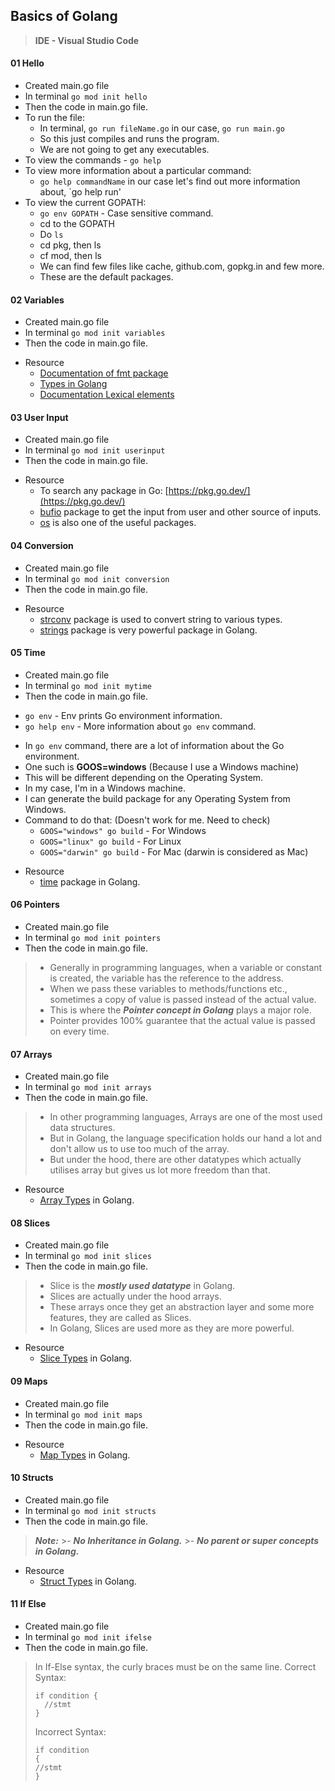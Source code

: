 ## Basics of Golang

> **IDE - Visual Studio Code**

#### 01 Hello
- Created main.go file
- In terminal `go mod init hello`
- Then the code in main.go file.
- To run the file:
	- In terminal, `go run fileName.go` in our case, `go run main.go`
	- So this just compiles and runs the program.
	- We are not going to get any executables.
-  To view the commands -  `go help`
- To view more information about a particular command:
	- `go help commandName` in our case let's find out more information about, `go help run'
- To view the current GOPATH:
	- `go env GOPATH` - Case sensitive command.
	- cd to the GOPATH
	- Do `ls`
	- cd pkg, then ls
	- cf mod, then ls
	- We can find few files like cache, github.com, gopkg.in and few more.
	- These are the default packages.

#### 02 Variables
- Created main.go file
- In terminal `go mod init variables`
- Then the code in main.go file.

* Resource
	- [Documentation of fmt package](https://pkg.go.dev/fmt)
	- [Types in Golang](https://pkg.go.dev/builtin#pkg-types)
	- [Documentation Lexical elements](https://golang.org/ref/spec#Lexical_elements)

#### 03 User Input
- Created main.go file
- In terminal `go mod init userinput`
- Then the code in main.go file.

* Resource
	* To search any package in Go: [https://pkg.go.dev/](https://pkg.go.dev/)
	* [bufio](https://pkg.go.dev/bufio) package to get the input from user and other source of inputs.
	* [os](https://pkg.go.dev/os) is also one of the useful packages.

#### 04 Conversion
- Created main.go file
- In terminal `go mod init conversion`
- Then the code in main.go file.

* Resource
	* [strconv](https://pkg.go.dev/strconv) package is used to convert string to various types.
	* [strings](https://pkg.go.dev/strings) package is very powerful package in Golang.

#### 05 Time
- Created main.go file
- In terminal `go mod init mytime`
- Then the code in main.go file.

* `go env` - Env prints Go environment information.
* `go help env` - More information about `go env` command.

- In `go env` command, there are a lot of information about the Go environment.
- One such is **GOOS=windows** (Because I use a Windows machine)
- This will be different depending on the Operating System.
- In my case, I'm in a Windows machine.
- I can generate the build package for any Operating System from Windows.
- Command to do that: (Doesn't work for me. Need to check)
	- `GOOS="windows" go build` - For Windows
	- `GOOS="linux" go build` - For Linux
	- `GOOS="darwin" go build` - For Mac (darwin is considered as Mac)

* Resource
	* [time](https://pkg.go.dev/time) package in Golang.

#### 06 Pointers
- Created main.go file
- In terminal `go mod init pointers`
- Then the code in main.go file.

>- Generally in programming languages, when a variable or constant is created, the variable has the reference to the address.
>- When we pass these variables to methods/functions etc., sometimes a copy of value is passed instead of the actual value.
>- This is where the ***Pointer concept in Golang*** plays a major role.
>- Pointer provides 100% guarantee that the actual value is passed on every time.

#### 07 Arrays
- Created main.go file
- In terminal `go mod init arrays`
- Then the code in main.go file.

>- In other programming languages, Arrays are one of the most used data structures.
>- But in Golang, the language specification holds our hand a lot and don't allow us  to use too much of the array.
>- But under the hood, there are other datatypes which actually utilises array but gives us lot more freedom than that.

* Resource
	* [Array Types](https://golang.org/ref/spec#Array_types) in Golang.

#### 08 Slices
- Created main.go file
- In terminal `go mod init slices`
- Then the code in main.go file.

>- Slice is the ***mostly used datatype*** in Golang.
>- Slices are actually under the hood arrays.
>- These arrays once they get an abstraction layer and some more features, they are called as Slices.
>- In Golang, Slices are used more as they are more powerful.

* Resource
	* [Slice Types](https://golang.org/ref/spec#Slice_types) in Golang.

#### 09 Maps
- Created main.go file
- In terminal `go mod init maps`
- Then the code in main.go file.

* Resource
	* [Map Types](https://golang.org/ref/spec#Map_types) in Golang.

#### 10 Structs
- Created main.go file
- In terminal `go mod init structs`
- Then the code in main.go file.

> ***Note:***
	>- ***No Inheritance in Golang.***
	>- ***No parent or super concepts in Golang.***

* Resource
	* [Struct Types](https://golang.org/ref/spec#Struct_types) in Golang.

#### 11 If Else
- Created main.go file
- In terminal `go mod init ifelse`
- Then the code in main.go file.

> In If-Else syntax, the curly braces must be on the same line.
> Correct Syntax:
> ```
> if condition {
>	//stmt
> }
> ```
> Incorrect Syntax:
> ```
> if condition
> {
> //stmt
> }
> ```
